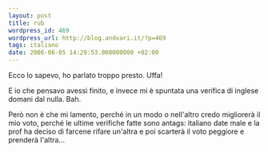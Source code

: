```yaml
---
layout: post
title: rub
wordpress_id: 469
wordpress_url: http://blog.andvari.it/?p=469
tags: italiano
date: 2006-06-05 14:29:53.000000000 +02:00
---
```

Ecco lo sapevo, ho parlato troppo presto. Uffa!

E io che pensavo avessi finito, e invece mi è spuntata una verifica di inglese domani dal nulla.  Bah.

Però non è che mi lamento, perché in un modo o nell'altro credo migliorerà il mio voto, perché le ultime verifiche fatte sono antags: italiano
date male e la prof ha deciso di farcene rifare un'altra e poi scarterà il voto peggiore e prenderà l'altra...

